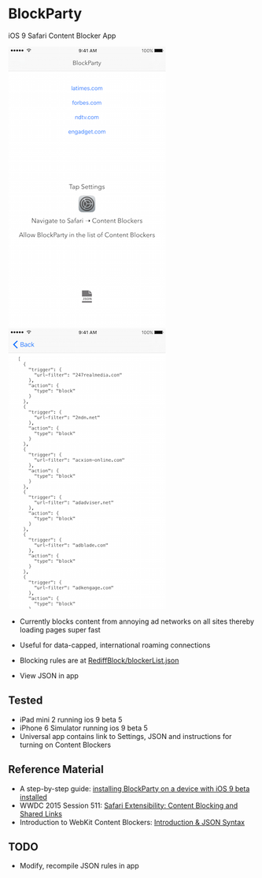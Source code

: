 # BlockParty

iOS 9 Safari Content Blocker App

![Screen1](Screenshot01.png)
![Screen2](Screenshot02.png)

- Currently blocks content from annoying ad networks on all sites thereby loading pages super fast

- Useful for data-capped, international roaming connections

- Blocking rules are at [RediffBlock/blockerList.json](RediffBlock/blockerList.json)

- View JSON in app

## Tested

- iPad mini 2 running ios 9 beta 5
- iPhone 6 Simulator running ios 9 beta 5
- Universal app contains link to Settings, JSON and instructions for turning on Content Blockers

## Reference Material

* A step-by-step guide: [installing BlockParty on a device with iOS 9 beta installed](https://medium.com/@searls/installing-a-content-blocker-on-ios-9-public-beta-a25b2b83848f)
* WWDC 2015 Session 511: [Safari Extensibility: Content Blocking and Shared Links](https://developer.apple.com/videos/wwdc/2015/?id=511)
* Introduction to WebKit Content Blockers: [Introduction & JSON Syntax](https://www.webkit.org/blog/3476/content-blockers-first-look/)

## TODO

- Modify, recompile JSON rules in app
